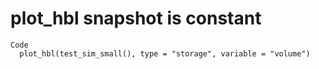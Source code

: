 # plot_hbl snapshot is constant

    Code
      plot_hbl(test_sim_small(), type = "storage", variable = "volume")

